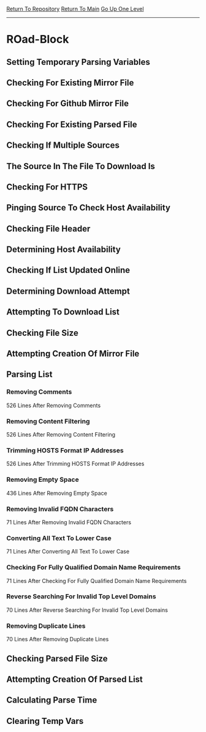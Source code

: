 [Return To Repository](https://github.com/deathbybandaid/piholeparser/)
[Return To Main](https://github.com/deathbybandaid/piholeparser/blob/master/RecentRunLogs/Mainlog.md)
[Go Up One Level](https://github.com/deathbybandaid/piholeparser/blob/master/RecentRunLogs/TopLevelScripts/30-Processing-External-Blacklists.md)
____________________________________
# ROad-Block
## Setting Temporary Parsing Variables
## Checking For Existing Mirror File
## Checking For Github Mirror File
## Checking For Existing Parsed File
## Checking If Multiple Sources
## The Source In The File To Download Is
## Checking For HTTPS
## Pinging Source To Check Host Availability
## Checking File Header
## Determining Host Availability
## Checking If List Updated Online
## Determining Download Attempt
## Attempting To Download List
## Checking File Size
## Attempting Creation Of Mirror File
## Parsing List
### Removing Comments
526 Lines After Removing Comments
### Removing Content Filtering
526 Lines After Removing Content Filtering
### Trimming HOSTS Format IP Addresses
526 Lines After Trimming HOSTS Format IP Addresses
### Removing Empty Space
436 Lines After Removing Empty Space
### Removing Invalid FQDN Characters
71 Lines After Removing Invalid FQDN Characters
### Converting All Text To Lower Case
71 Lines After Converting All Text To Lower Case
### Checking For Fully Qualified Domain Name Requirements
71 Lines After Checking For Fully Qualified Domain Name Requirements
### Reverse Searching For Invalid Top Level Domains
70 Lines After Reverse Searching For Invalid Top Level Domains
### Removing Duplicate Lines
70 Lines After Removing Duplicate Lines
## Checking Parsed File Size
## Attempting Creation Of Parsed List
## Calculating Parse Time
## Clearing Temp Vars
